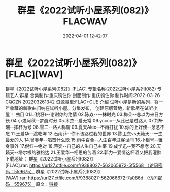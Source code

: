 ﻿---
title: 群星《2022试听小屋系列(082)》FLACWAV
date: 2022-04-01 12:42:07
categories: 新碟专辑、稀有等精品
tags: 国语流行
---
# 群星《2022试听小屋系列(082)》[FLAC][WAV]

群星《2022试听小屋系列(082)》[FLAC]
专辑名称:2022试听小屋系列(082)
专辑艺人:群星
合集制作:重庆钩住你
封面制作:重庆钩住你
制作时间:2022-03-26
CQGZN:202203261342
资源类型:FLAC+CUE
介绍
试听小屋是新的系列，将一年收藏的新歌曲归纳在试听小屋。分集发布，
创建原版营地，新歌尽在试听小屋！
曲目
01.L(桃籽)--谢谢你的绝情
02.陈焱--一抹时光
03.梅朵--总以为来日方长
04.小鬼阿秋--梦醒时分
05.木杰--爱无常
06.ycccc--从此已是过路人
07.刘轩瑞--摔杯为号
08.雪二--路人称谓
09.夏天Alex--不再打扰
10.你的上好佳--念念不忘
11.王爱华--渡乾坤
12.石雨菲--你不该路过我的世界
13.陈卫东vs天籁天--一生最爱的人
14.曾春年--唱首什么歌
15.雨中百合--人生百年过客世间
16.小根号--置身事外
17.倪红--绝对
18.蒋婴--自己的人生自己主宰
19.成学迅--我不想老
20.天籁天--塔尔根的雅格达
21.王爱华--相思的苦酒
22.郭力--爱情这杯酒又把我灌醉
下载地址：
群星《2022试听小屋系列(082)》[FLAC].rar: https://url27.ctfile.com/f/9388027-562065972-5f5568 （访问密码：559675）
群星《2022试听小屋系列(082)》[WAV].rar: https://url27.ctfile.com/f/9388027-562066672-7a086d （访问密码：559675）
原文：[链接](https://blog.sina.com.cn/s/blog_1647c7e7601030wgj.html)